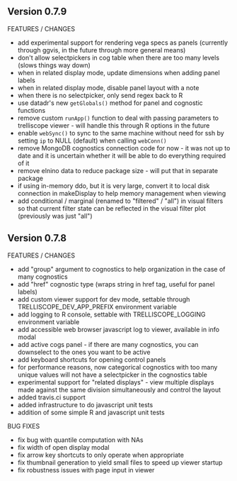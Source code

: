 Version 0.7.9
-------------------------------------------------------------------------------

FEATURES / CHANGES

- add experimental support for rendering vega specs as panels (currently 
  through ggvis, in the future through more general means)
- don't allow selectpickers in cog table when there are too many levels (slows 
  things way down)
- when in related display mode, update dimensions when adding panel labels
- when in related display mode, disable panel layout with a note
- when there is no selectpicker, only send regex back to R
- use datadr's new `getGlobals()` method for panel and cognostic functions
- remove custom `runApp()` function to deal with passing parameters to 
  trelliscope viewer - will handle this through R options in the future
- enable `webSync()` to sync to the same machine without need for ssh
  by setting `ip` to NULL (default) when calling `webConn()`
- remove MongoDB cognostics connection code for now - it was not up to date and
  it is uncertain whether it will be able to do everything required of it
- remove elnino data to reduce package size - will put that in separate package
- if using in-memory ddo, but it is very large, convert it to local disk 
  connection in makeDisplay to help memory management when viewing
- add conditional / marginal (renamed to "filtered" / "all") in visual filters
  so that current filter state can be reflected in the visual filter plot 
  (previously was just "all")

Version 0.7.8
-------------------------------------------------------------------------------

FEATURES / CHANGES

- add "group" argument to cognostics to help organization in the case of many 
  cognostics
- add "href" cognostic type (wraps string in href tag, useful for panel labels)
- add custom viewer support for dev mode, settable through 
  TRELLISCOPE_DEV_APP_PREFIX environment variable
- add logging to R console, settable with TRELLISCOPE_LOGGING environment 
  variable
- add accessible web browser javascript log to viewer, available in info modal
- add active cogs panel - if there are many cognostics, you can downselect to 
  the ones you want to be active
- add keyboard shortcuts for opening control panels
- for performance reasons, now categorical cognostics with too many unique 
  values will not have a selectpicker in the cognostics table
- experimental support for "related displays" - view multiple displays made 
  against the same division simultaneously and control the layout
- added travis.ci support
- added infrastructure to do javascript unit tests
- addition of some simple R and javascript unit tests

BUG FIXES

- fix bug with quantile computation with NAs
- fix width of open display modal
- fix arrow key shortcuts to only operate when appropriate
- fix thumbnail generation to yield small files to speed up viewer startup
- fix robustness issues with page input in viewer


